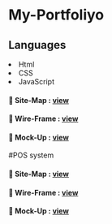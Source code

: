 # My-Portfoliyo


## Languages
<li>Html</li>
<li>CSS</li>
<li>JavaScript</li>

#### 💫 Site-Map   :  <a href="https://www.gloomaps.com/JcedflycPd">view</a>

#### 💫 Wire-Frame :  <a href="https://wireframe.cc/pro/pp/addd66622583196">view</a>

#### 💫 Mock-Up    :  <a href="https://www.figma.com/file/5SzukDaTX6TjEKgpQXiyrK/My-Profile?node-id=0%3A1">view</a>


#POS system 

#### 💫 Site-Map   :  <a href="https://www.gloomaps.com/h7aHozPkwW">view</a>

#### 💫 Wire-Frame :  <a href="https://wireframe.cc/pro/pp/bacdc099c583197">view</a>

#### 💫 Mock-Up    :  <a href="https://www.figma.com/file/0hq2DfnWEryp9NowGYP9pV/POS?node-id=0%3A1">view</a>

